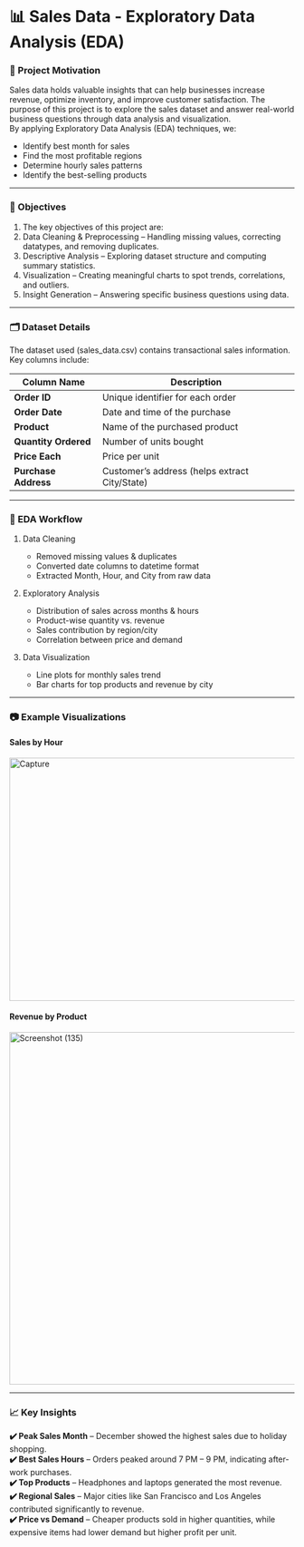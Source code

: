 # 📊 Sales Data - Exploratory Data Analysis (EDA)

### 🔎 Project Motivation

Sales data holds valuable insights that can help businesses increase revenue, optimize inventory, and improve customer satisfaction.
The purpose of this project is to explore the sales dataset and answer real-world business questions through data analysis and visualization.<br>
By applying Exploratory Data Analysis (EDA) techniques, we:

- Identify best month for sales
- Find the most profitable regions
- Determine hourly sales patterns
- Identify the best-selling products
<hr>

### 📌 Objectives

1. The key objectives of this project are:
2. Data Cleaning & Preprocessing – Handling missing values, correcting datatypes, and removing duplicates.
3. Descriptive Analysis – Exploring dataset structure and computing summary statistics.
4. Visualization – Creating meaningful charts to spot trends, correlations, and outliers.
5. Insight Generation – Answering specific business questions using data.
<hr>

### 🗂️ Dataset Details
The dataset used (sales_data.csv) contains transactional sales information. Key columns include:

| Column Name          | Description                                   |
| -------------------- | --------------------------------------------- |
| **Order ID**         | Unique identifier for each order              |
| **Order Date**       | Date and time of the purchase                 |
| **Product**          | Name of the purchased product                 |
| **Quantity Ordered** | Number of units bought                        |
| **Price Each**       | Price per unit                                |
| **Purchase Address** | Customer’s address (helps extract City/State) |

<hr>

### 🧩 EDA Workflow

1. Data Cleaning
    - Removed missing values & duplicates
    - Converted date columns to datetime format
    - Extracted Month, Hour, and City from raw data

2. Exploratory Analysis
    - Distribution of sales across months & hours
    - Product-wise quantity vs. revenue
    - Sales contribution by region/city
    - Correlation between price and demand

3. Data Visualization
    - Line plots for monthly sales trend
    - Bar charts for top products and revenue by city

<hr>

### 📷 Example Visualizations

#### Sales by Hour
<img width="592" height="429" alt="Capture" src="https://github.com/user-attachments/assets/b1b6e5cc-e124-4257-952a-25d20c45c8a3" />

#### Revenue by Product
<img width="568" height="622" alt="Screenshot (135)" src="https://github.com/user-attachments/assets/16cd685a-860c-404f-bb33-7800e6867fff" />

<hr>

### 📈 Key Insights
**✔️ Peak Sales Month** – December showed the highest sales due to holiday shopping.<br>
**✔️ Best Sales Hours** – Orders peaked around 7 PM – 9 PM, indicating after-work purchases.<br>
**✔️ Top Products** – Headphones and laptops generated the most revenue.<br>
**✔️ Regional Sales** – Major cities like San Francisco and Los Angeles contributed significantly to revenue.<br>
**✔️ Price vs Demand** – Cheaper products sold in higher quantities, while expensive items had lower demand but higher profit per unit.

